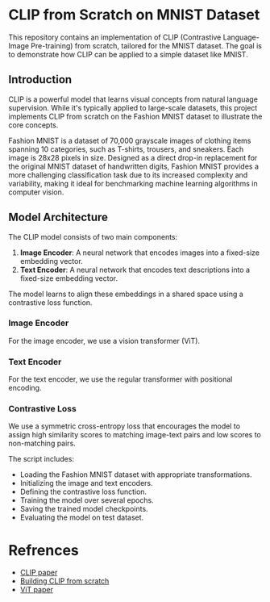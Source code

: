 # CLIP from Scratch on MNIST Dataset

This repository contains an implementation of CLIP (Contrastive Language-Image Pre-training) from scratch, tailored for the MNIST dataset. The goal is to demonstrate how CLIP can be applied to a simple dataset like MNIST.

## Introduction

CLIP is a powerful model that learns visual concepts from natural language supervision. While it's typically applied to large-scale datasets, this project implements CLIP from scratch on the Fashion MNIST dataset to illustrate the core concepts.

Fashion MNIST is a dataset of 70,000 grayscale images of clothing items spanning 10 categories, such as T-shirts, trousers, and sneakers. Each image is 28x28 pixels in size. Designed as a direct drop-in replacement for the original MNIST dataset of handwritten digits, Fashion MNIST provides a more challenging classification task due to its increased complexity and variability, making it ideal for benchmarking machine learning algorithms in computer vision.

## Model Architecture

The CLIP model consists of two main components:

1. **Image Encoder**: A neural network that encodes images into a fixed-size embedding vector.
2. **Text Encoder**: A neural network that encodes text descriptions into a fixed-size embedding vector.

The model learns to align these embeddings in a shared space using a contrastive loss function.

### Image Encoder
For the image encoder, we use a vision transformer (ViT). 

### Text Encoder
For the text encoder, we use the regular transformer with positional encoding. 


### Contrastive Loss

We use a symmetric cross-entropy loss that encourages the model to assign high similarity scores to matching image-text pairs and low scores to non-matching pairs.

The script includes:

- Loading the Fashion MNIST dataset with appropriate transformations.
- Initializing the image and text encoders.
- Defining the contrastive loss function.
- Training the model over several epochs.
- Saving the trained model checkpoints.
- Evaluating the model on test dataset.

# Refrences
- [CLIP paper](https://arxiv.org/abs/2103.00020)
- [Building CLIP from scratch](https://medium.com/correll-lab/building-clip-from-scratch-68f6e42d35f4)
- [ViT paper](https://arxiv.org/abs/2010.11929)
